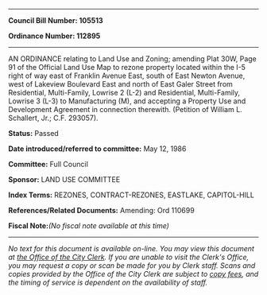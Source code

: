 

********

**Council Bill Number: 105513**
   
**Ordinance Number: 112895**
********

 AN ORDINANCE relating to Land Use and Zoning; amending Plat 30W, Page 91 of the Official Land Use Map to rezone property located within the I-5 right of way east of Franklin Avenue East, south of East Newton Avenue, west of Lakeview Boulevard East and north of East Galer Street from Residential, Multi-Family, Lowrise 2 (L-2) and Residential, Multi-Family, Lowrise 3 (L-3) to Manufacturing (M), and accepting a Property Use and Development Agreement in connection therewith. (Petition of William L. Schallert, Jr.; C.F. 293057).

**Status:** Passed
   
   
**Date introduced/referred to committee:** May 12, 1986
   
**Committee:** Full Council
   
**Sponsor:** LAND USE COMMITTEE
   
   
**Index Terms:** REZONES, CONTRACT-REZONES, EASTLAKE, CAPITOL-HILL

**References/Related Documents:** Amending: Ord 110699

**Fiscal Note:**_(No fiscal note available at this time)_
********

_No text for this document is available on-line. You may view this document at [the Office of the City Clerk](http://www.seattle.gov/leg/clerk/contactUs.htm). If you are unable to visit the Clerk's Office, you may request a copy or scan be made for you by Clerk staff. Scans and copies provided by the Office of the City Clerk are subject to [copy fees](http://clerk.seattle.gov/~public/clerkfees.htm), and the timing of service is dependent on the availability of staff._

